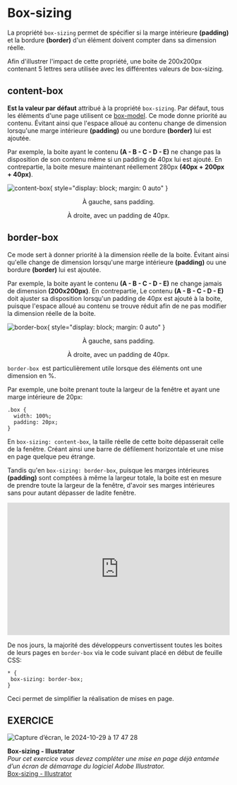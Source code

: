 # Box-sizing
La propriété `box-sizing` permet de spécifier si la marge intérieure **(padding)** et la bordure **(border)** d'un élément doivent compter dans sa dimension réelle.

Afin d'illustrer l'impact de cette propriété, une boite de 200x200px contenant 5 lettres sera utilisée avec les différentes valeurs de box-sizing.

## content-box

**Est la valeur par défaut** attribué à la propriété `box-sizing`. Par défaut, tous les éléments d'une page utilisent ce <u>box-model</u>. Ce mode donne priorité au contenu. Évitant ainsi que l'espace alloué au contenu change de dimension lorsqu'une marge intérieure **(padding)** ou une bordure **(border)** lui est ajoutée.

Par exemple, la boite ayant le contenu **(A - B - C - D - E)** ne change pas la disposition de son contenu même si un padding de 40px lui est ajouté. En contrepartie, la boite mesure maintenant réellement 280px **(40px + 200px + 40px)**.

![content-box](https://github.com/user-attachments/assets/25f0043c-c921-444a-b0d1-a322efaa2da9){ style="display: block; margin: 0 auto" }


<p style="text-align: center;">À gauche, sans padding.</p>
<p style="text-align: center;">À droite, avec un padding de 40px.</p>


## border-box

Ce mode sert à donner priorité à la dimension réelle de la boite. Évitant ainsi qu'elle change de dimension lorsqu'une marge intérieure **(padding)** ou une bordure **(border)** lui est ajoutée.

Par exemple, la boite ayant le contenu **(A - B - C - D - E)** ne change jamais de dimension **(200x200px)**. En contrepartie, Le contenu **(A - B - C - D - E)** doit ajuster sa disposition lorsqu'un padding de 40px est ajouté à la boite, puisque l'espace alloué au contenu se trouve réduit afin de ne pas modifier la dimension réelle de la boite.

![border-box](https://github.com/user-attachments/assets/dddb1870-f64d-4dbf-a30c-73f0252ba766){ style="display: block; margin: 0 auto" }

<p style="text-align: center;">À gauche, sans padding.</p>
<p style="text-align: center;">À droite, avec un padding de 40px.</p>

`border-box `est particulièrement utile lorsque des éléments ont une dimension en %.

Par exemple, une boite prenant toute la largeur de la fenêtre et ayant une marge intérieure de 20px:

```
.box {
  width: 100%;
  padding: 20px;
}
```
En `box-sizing: content-box`, la taille réelle de cette boite dépasserait celle de la fenêtre. Créant ainsi une barre de défilement horizontale et une mise en page quelque peu étrange.

Tandis qu'en `box-sizing: border-box`, puisque les marges intérieures **(padding)** sont comptées à même la largeur totale, la boite est en mesure de prendre toute la largeur de la fenêtre, d'avoir ses marges intérieures sans pour autant dépasser de ladite fenêtre.

<iframe height="300" style="width: 100%;" scrolling="no" title="Content-box vs Border-box" src="https://codepen.io/tim-momo/embed/mdjKKaQ?default-tab=html%2Cresult" frameborder="no" loading="lazy" allowtransparency="true" allowfullscreen="true">
  See the Pen <a href="https://codepen.io/tim-momo/pen/mdjKKaQ">
  Content-box vs Border-box</a> by TIM Montmorency (<a href="https://codepen.io/tim-momo">@tim-momo</a>)
  on <a href="https://codepen.io">CodePen</a>.
</iframe>

De nos jours, la majorité des développeurs convertissent toutes les boites de leurs pages en `border-box` via le code suivant placé en début de feuille CSS:

```
* {
 box-sizing: border-box;
}
```

Ceci permet de simplifier la réalisation de mises en page.







## EXERCICE

<div class="grid grid-auto" markdown>

![Capture d’écran, le 2024-10-29 à 17 47 28](https://github.com/user-attachments/assets/e5445557-8982-4f9f-960b-e21095cabea0)

  **Box-sizing - Illustrator**<br>
  _Pour cet exercice vous devez compléter une mise en page déjà entamée d’un écran de démarrage du logiciel Adobe Illustrator._<br>
  [Box-sizing - Illustrator](../exercices/illustrator.md)
</div>
